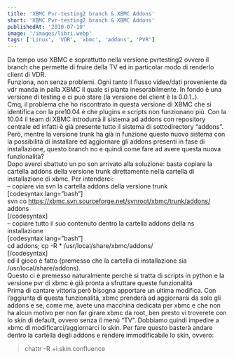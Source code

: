 ```yaml
---
title: 'XBMC Pvr-testing2 branch & XBMC Addons'
short: 'XBMC Pvr-testing2 branch & XBMC Addons'
publishedAt: '2010-07-10'
image: '/images/libri.webp'
tags: ['Linux', 'VDR', 'xbmc', 'addons', 'PVR']
---
```


Da tempo uso XBMC e soprattutto nella versione pvrtesting2 ovvero il branch che permette di fruire della TV ed in particolar modo di renderlo client di VDR.  
Funziona, non senza problemi. Ogni tanto il flusso video/dati proveniente da vdr manda in palla XBMC il quale si pianta inesorabilmente. In fondo è una versione di testing e ci può stare (la versione del client è la 0.0.1..).  
Cmq, il problema che ho riscontrato in questa versione di XBMC che si identifica con la pre10.04 è che plugins e scripts non funzionano più. Con la 10.04 il team di XBMC introdurrà il sistema ad addons con repository centrale ed infatti è già presente tutto il sistema di sottodirectory “addons”. Però, mentre la versione trunk ha già in funzione questo nuovo sistema con la possibilità di installare ed aggiornare gli addons presenti in fase di installazione, questo branch no e quindi come fare ad avere questa nuova funzionalità?  
Dopo averci sbattuto un po son arrivato alla soluzione: basta copiare la cartella addons della versione trunk direttamente nella cartella di installazione di xbmc. Per intenderci:  
– copiare via svn la cartella addons della versione trunk  
 [codesyntax lang=”bash”]  
 svn co https://xbmc.svn.sourceforge.net/svnroot/xbmc/trunk/addons/ addons  
 [/codesyntax]  
– copiare tutto il suo contenuto dentro la cartella addons della ns installazione  
 [codesyntax lang=”bash”]  
 cd addons; cp -R * /usr/local/share/xbmc/addons/  
 [/codesyntax]  
ed il gioco è fatto (premesso che la cartella di installazione sia /usr/local/share/addons).  
Questo ci è premesso naturalmente perchè si tratta di scripts in python e la versione pvr di xbmc è già pronta a sfruttare queste funzionalità  
Prima di cantare vittoria però bisogna apportare un ultima modifica. Con l’aggiunta di questa funzionalità, xbmc prenderà ad aggiornarsi da solo gli addons e se, come me, avete una macchina dedicata per xbmc e che non ha alcun motivo per non far girare xbmc da root, ben presto vi troverete con lo skin di default, ovvero senza il menù “TV”. Dobbiamo quindi impedire a xbmc di modificarci/aggiornarci lo skin. Per fare questo basterà andare dentro la cartella degli addons e rendere immodificabile lo skin, ovvero:  
> chattr -R +i skin.confluence
